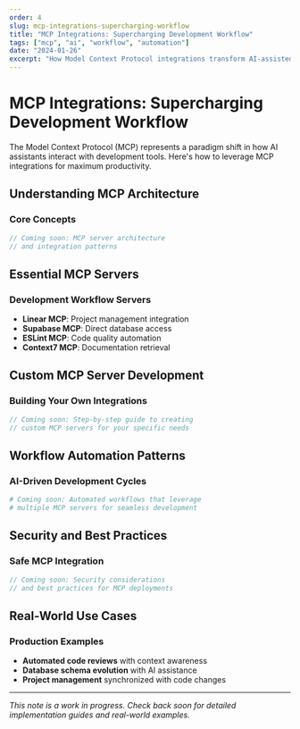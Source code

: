 ```yaml
---
order: 4
slug: mcp-integrations-supercharging-workflow
title: "MCP Integrations: Supercharging Development Workflow"
tags: ["mcp", "ai", "workflow", "automation"]
date: "2024-01-26"
excerpt: "How Model Context Protocol integrations transform AI-assisted development from good to extraordinary."
---
```


# MCP Integrations: Supercharging Development Workflow

The Model Context Protocol (MCP) represents a paradigm shift in how AI assistants interact with development tools. Here's how to leverage MCP integrations for maximum productivity.

## Understanding MCP Architecture

### Core Concepts

```typescript
// Coming soon: MCP server architecture
// and integration patterns
```

## Essential MCP Servers

### Development Workflow Servers

- **Linear MCP**: Project management integration
- **Supabase MCP**: Direct database access
- **ESLint MCP**: Code quality automation
- **Context7 MCP**: Documentation retrieval

## Custom MCP Server Development

### Building Your Own Integrations

```typescript
// Coming soon: Step-by-step guide to creating
// custom MCP servers for your specific needs
```

## Workflow Automation Patterns

### AI-Driven Development Cycles

```bash
# Coming soon: Automated workflows that leverage
# multiple MCP servers for seamless development
```

## Security and Best Practices

### Safe MCP Integration

```typescript
// Coming soon: Security considerations
// and best practices for MCP deployments
```

## Real-World Use Cases

### Production Examples

- **Automated code reviews** with context awareness
- **Database schema evolution** with AI assistance
- **Project management** synchronized with code changes

---

*This note is a work in progress. Check back soon for detailed implementation guides and real-world examples.*
